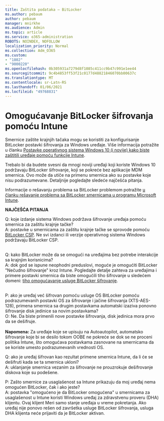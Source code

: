 ```yaml
---
title: Zaštita podataka – BitLocker
ms.author: pebaum
author: pebaum
manager: mnirkhe
ms.audience: Admin
ms.topic: article
ms.service: o365-administration
ROBOTS: NOINDEX, NOFOLLOW
localization_priority: Normal
ms.collection: Adm_O365
ms.custom:
- "1802"
- "9000220"
ms.openlocfilehash: 0b305931a7279d8f1085c411cc9b47c991e1ee44
ms.sourcegitcommit: 9c4b4853ff53f21c0177d48821846070bb00637c
ms.translationtype: MT
ms.contentlocale: sr-Latn-RS
ms.lasthandoff: 01/06/2021
ms.locfileid: "49768831"
---
```

# <a name="enabling-bitlocker-encryption-with-intune"></a>Omogućavanje BitLocker šifrovanja pomoću Intune

 Smernice zaštite krajnjih tačaka mogu se koristiti za konfigurisanje BitLocker postavki šifrovanja za Windows uređaje. Više informacija potražite u članku [Postavke operativnog sistema Windows 10 (i novije) kako biste zaštitili uređaje pomoću funkcije Intune](https://docs.microsoft.com/intune/endpoint-protection-windows-10#windows-encryption).
 
Trebalo bi da budete svesni da mnogi noviji uređaji koji koriste Windows 10 podržavaju BitLocker šifrovanje, koji se pokreće bez aplikacije MDM smernica. Ovo može da utiče na primenu smernica ako su postavke koje nisu podrazumevane. Detaljnije pogledajte sledeće najčešća pitanja.
 
Informacije o rešavanju problema sa BitLocker problemom potražite [u članku rešavanje problema sa BitLocker smernicama u programu Microsoft Intune](https://docs.microsoft.com/intune/protect/troubleshoot-bitlocker-policies).
 
 
**NAJČEŠĆA PITANJA**

Q: koje izdanje sistema Windows podržava šifrovanje uređaja pomoću smernica za zaštitu krajnje tačke?<br>
A: postavke u smernicama za zaštitu krajnje tačke se sprovode pomoću [BitLocker CSP](https://docs.microsoft.com/windows/client-management/mdm/bitlocker-csp). Ne svi izdanci ili verzije operativnog sistema Windows podržavaju BitLocker CSP. <br><br>

Q: kako BitLocker može da se omogući na uređajima bez potrebe interakcije sa krajnjim korisnicima?<br>
A: dok god se ispune neophodni preduslovi, moguće je omogućiti BitLocker "Nečudno šifrovanje" kroz Intune. Pogledajte detalje zahteva za uređajima i primere postavki smernica da biste omogućili tiho šifrovanje u sledećem domeni: [tiho omogućavanje usluge BitLocker šifrovanje](https://docs.microsoft.com/mem/intune/protect/encrypt-devices#silently-enable-bitlocker-on-devices). <br><br>

P: ako je uređaj već šifrovan pomoću usluge OS BitLocker pomoću podrazumevanih postavki OS za šifrovanje i jačine šifrovanja (XTS-AES-128), primena smernica sa drugim postavkama automatski izaziva ponovno šifrovanje disk jedinice sa novim postavkama?<br>
O: Ne. Da biste primenili nove postavke šifrovanja, disk jedinica mora prvo da se dešifruje.<br><br>
**Napomena:** Za uređaje koje se upisuju na Autoautopilot, automatsko šifrovanje koje bi se desilo tokom OOBE ne pokreće se dok se ne proceni politika Intune, što omogućava postavkama zasnovane na smernicama da se koriste umesto podrazumevanih vrednosti OS.
 
Q: ako je uređaj šifrovan kao rezultat primene smernica Intune, da li će se dešifruti kada se ta smernica ukloni?<br>
A: uklanjanje smernica vezanim za šifrovanje ne prouzrokuje dešifrovanje diskova koje su podešene.
 
P: Zašto smernice za usaglašenost sa Intune prikazuju da moj uređaj nema omogućen BitLocker, čak i ako jeste?<br>
A: postavka "omogućeno je da BitLocker omogućena" u smernicama za usaglašenost u Intune koristi Windows uređaj za zdravstvenu proveru (DHA) klijentu. Ovaj klijent Meri samo stanje uređaja u vreme pokretanja. Ako uređaj nije ponovo rešen od završetka usluge BitLocker šifrovanja, usluga DHA klijenta neće prijaviti da je BitLocker aktivan.
 
 